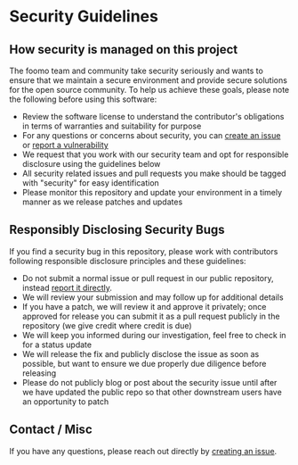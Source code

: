 # Security Guidelines

## How security is managed on this project

The foomo team and community take security seriously and wants to ensure that
we maintain a secure environment and provide secure solutions for the open
source community. To help us achieve these goals, please note the
following before using this software:

- Review the software license to understand the contributor's obligations in
  terms of warranties and suitability for purpose
- For any questions or concerns about security, you can
  [create an issue][new-issue] or [report a vulnerability][new-sec-issue]
- We request that you work with our security team and opt for
  responsible disclosure using the guidelines below
- All security related issues and pull requests you make should be tagged with
  "security" for easy identification
- Please monitor this repository and update your environment in a timely manner
  as we release patches and updates

## Responsibly Disclosing Security Bugs

If you find a security bug in this repository, please work with contributors
following responsible disclosure principles and these guidelines:

- Do not submit a normal issue or pull request in our public repository, instead
  [report it directly][new-sec-issue].
- We will review your submission and may follow up for additional details
- If you have a patch, we will review it and approve it privately; once approved
  for release you can submit it as a pull request publicly in the repository (we
  give credit where credit is due)
- We will keep you informed during our investigation, feel free to check in for
  a status update
- We will release the fix and publicly disclose the issue as soon as possible,
  but want to ensure we due properly due diligence before releasing
- Please do not publicly blog or post about the security issue until after we
  have updated the public repo so that other downstream users have an opportunity
  to patch

## Contact / Misc

If you have any questions, please reach out directly by [creating an issue][new-issue].

[new-issue]: https://github.com/foomo/gofunky/issues/new/choose
[new-sec-issue]: https://github.com/foomo/gofunky/security/advisories/new
